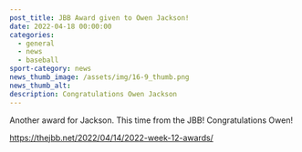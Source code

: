```yaml
---
post_title: JBB Award given to Owen Jackson!
date: 2022-04-18 00:00:00
categories:
  - general
  - news
  - baseball
sport-category: news
news_thumb_image: /assets/img/16-9_thumb.png
news_thumb_alt:
description: Congratulations Owen Jackson
---
```

Another award for Jackson. This time from the JBB\! Congratulations Owen\!

https://thejbb.net/2022/04/14/2022-week-12-awards/

&nbsp;

